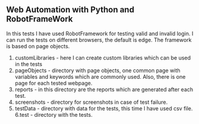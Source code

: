## Web Automation with Python and RobotFrameWork
In this tests I have used RobotFramework for testing valid and invalid login.
I can run the tests on different browsers, the default is edge.
The framework is based on page objects.
1. customLibraries - here I can create custom libraries which can be used in the tests
2. pageObjects - directory with page objects, one common page with variables and keywords which are commonly used. Also, there is one page for each tested webpage.
3. reports - in this directory are the reports which are generated after each test.
4. screenshots - directory for screenshots in case of test failure.
5. testData - directory with data for the tests, this time I have used csv file.
6.test - directory with the tests.
